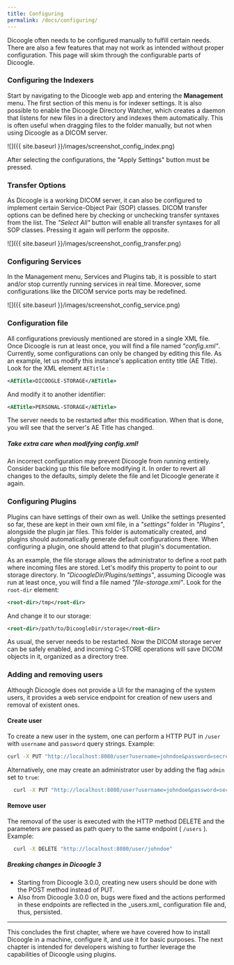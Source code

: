 ```yaml
---
title: Configuring
permalink: /docs/configuring/
---
```


Dicoogle often needs to be configured manually to fulfill certain needs. There are also a few features that may not work as intended without proper configuration. This page will skim through the configurable parts of Dicoogle.

### Configuring the Indexers

Start by navigating to the Dicoogle web app and entering the **Management** menu. The first section of this menu is for indexer settings. It is also possible to enable the Dicoogle Directory Watcher, which creates a daemon that listens for new files in a directory and indexes them automatically. This is often useful when dragging files to the folder manually, but not when using Dicoogle as a DICOM server.

![]({{ site.baseurl }}/images/screenshot_config_index.png)

After selecting the configurations, the "Apply Settings" button must be pressed.

### Transfer Options

As Dicoogle is a working DICOM server, it can also be configured to implement certain Service-Object Pair (SOP) classes. DICOM transfer options can be defined here by checking or unchecking transfer syntaxes from the list. The _"Select All"_ button will enable all transfer syntaxes for all SOP classes. Pressing it again will perform the opposite.

![]({{ site.baseurl }}/images/screenshot_config_transfer.png)

### Configuring Services

In the Management menu, Services and Plugins tab, it is possible to start and/or stop currently running services in real time. Moreover, some configurations like the DICOM service ports may be redefined.

![]({{ site.baseurl }}/images/screenshot_config_service.png)

### Configuration file

All configurations previously mentioned are stored in a single XML file. Once Dicoogle is run at least once, you will find a file named _"config.xml"_. Currently, some configurations can only be changed by editing this file. As an example, let us modify this instance's application entity title (AE Title). Look for the XML element `AETitle` :

``` xml
<AETitle>DICOOGLE-STORAGE</AETitle>
```

And modify it to another identifier:

``` xml
<AETitle>PERSONAL-STORAGE</AETitle>
```

The server needs to be restarted after this modification. When that is done, you will see that the server's AE Title has changed.

<div class="note warning">
  <h5>Take extra care when modifying config.xml!</h5>
  <p>An incorrect configuration may prevent Dicoogle from running entirely. Consider backing up this file before modifying it. In order to revert all changes to the defaults, simply delete the file and let Dicoogle generate it again.</p>
</div>

### Configuring Plugins

Plugins can have settings of their own as well. Unlike the settings presented so far, these are kept in their own xml file, in a _"settings"_ folder in _"Plugins"_, alongside the plugin jar files. This folder is automatically created, and plugins should automatically generate default configurations there. When configuring a plugin, one should attend to that plugin's documentation.

As an example, the file storage allows the administrator to define a root path where incoming files are stored. Let's modify this property to point to our storage directory. In _"DicoogleDir/Plugins/settings"_, assuming Dicoogle was run at least once, you will find a file named _"file-storage.xml"_. Look for the `root-dir` element:

```xml
<root-dir>/tmp</root-dir>
```

And change it to our storage:

```xml
<root-dir>/path/to/DicoogleDir/storage</root-dir>
```

As usual, the server needs to be restarted. Now the DICOM storage server can be safely enabled, and incoming C-STORE operations will save DICOM objects in it, organized as a directory tree.

### Adding and removing users

Although Dicoogle does not provide a UI for the managing of the system users, it provides a web service endpoint for creation of new users and removal of existent ones.

#### Create user

To create a new user in the system, one can perform a HTTP PUT in `/user` with `username` and `password` query strings. Example:

``` bash
curl -X PUT "http://localhost:8080/user?username=johndoe&password=secret"
```

Alternatively, one may create an administrator user by adding the flag `admin` set to `true`:

``` bash
  curl -X PUT "http://localhost:8080/user?username=johndoe&password=secret&admin=true"
```

#### Remove user

The removal of the user is executed with the HTTP method DELETE and the parameters are passed as path query to the same endpoint ( `/users` ). Example:

``` bash
  curl -X DELETE "http://localhost:8080/user/johndoe"
```

<div class="note unreleased" >
  <h5>Breaking changes in Dicoogle 3</h5>
  <ul>
    <li>Starting from Dicoogle 3.0.0, creating new users should be done with the POST method instead of PUT.</li>
    <li>Also from Dicoogle 3.0.0 on, bugs were fixed and the actions performed in these endpoints are reflected in the _users.xml_ configuration file and, thus, persisted.</li>
  </ul>
</div>

------------------

This concludes the first chapter, where we have covered how to install Dicoogle in a machine, configure it, and use it for basic purposes. The next chapter is intended for developers wishing to further leverage the capabilities of Dicoogle using plugins.

